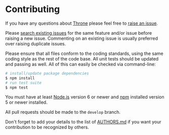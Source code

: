 # Contributing

If you have any questions about [Throne](https://github.com/neocotic/throne) please feel free to
[raise an issue](https://github.com/neocotic/throne/issues/new).

Please [search existing issues](https://github.com/neocotic/throne/issues) for the same feature and/or issue before
raising a new issue. Commenting on an existing issue is usually preferred over raising duplicate issues.

Please ensure that all files conform to the coding standards, using the same coding style as the rest of the code base.
All unit tests should be updated and passing as well. All of this can easily be checked via command-line:

``` bash
# install/update package dependencies
$ npm install
# run test suite
$ npm test
```

You must have at least [Node.js](https://nodejs.org) version 6 or newer and [npm](https://npmjs.com) installed version 5
or newer installed.

All pull requests should be made to the `develop` branch.

Don't forget to add your details to the list of
[AUTHORS.md](https://github.com/neocotic/throne/blob/master/AUTHORS.md) if you want your contribution to be recognized
by others.
